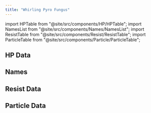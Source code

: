 ```yaml
---
title: "Whirling Pyro Fungus"
---
```


import HPTable from "@site/src/components/HP/HPTable";
import NamesList from "@site/src/components/Names/NamesList";
import ResistTable from "@site/src/components/Resist/ResistTable";
import ParticleTable from "@site/src/components/Particle/ParticleTable";

## HP Data

<HPTable item_key="whirlingpyrofungus" data_src="enemy" />

## Names

<NamesList item_key="whirlingpyrofungus" data_src="enemy" />

## Resist Data

<ResistTable item_key="whirlingpyrofungus" data_src="enemy" />

## Particle Data

<ParticleTable item_key="whirlingpyrofungus" data_src="enemy" />